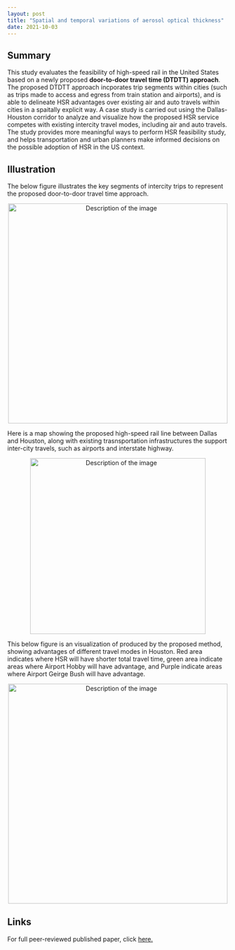 ```yaml
---
layout: post
title: "Spatial and temporal variations of aerosol optical thickness"
date: 2021-10-03
---
```


## Summary
This study evaluates the feasibility of high-speed rail in the United States based on a newly proposed **door-to-door travel time (DTDTT) approach**. The proposed DTDTT approach incporates trip segments within cities (such as trips made to access and egress from train station and airports), and is able to delineate HSR advantages over existing air and auto travels within cities in a spaitally explicit way.  A case study is carried out using the Dallas-Houston corridor to analyze and visualize how the proposed HSR service competes with existing intercity travel modes, including air and auto travels. The study provides more meaningful ways to perform HSR feasibility study, and helps transportation and urban planners make informed decisions on the possible adoption of HSR in the US context.   

## Illustration

The below figure illustrates the key segments of intercity trips to represent the proposed door-to-door travel time approach.

<div style="text-align:center">
  <img src="https://yun-zhao.github.io/Proj_File/HSR-1.jpg" alt="Description of the image" width="500">
</div>


Here is a map showing the proposed high-speed rail line between Dallas and Houston, along with existing trasnsportation infrastructures the support inter-city travels, such as airports and interstate highway.

<div style="text-align:center">
  <img src="https://yun-zhao.github.io/Proj_File/HSR-2.jpg" alt="Description of the image" width="400">
</div>

This below figure is an visualization of produced by the proposed method, showing advantages of different travel modes in Houston.  Red area indicates where HSR will have shorter total travel time, green area indicate areas where Airport Hobby will have advantage, and Purple indicate areas where Airport Geirge Bush will have advantage.   

<div style="text-align:center">
  <img src="https://yun-zhao.github.io/Proj_File/HRS-3.jpg" alt="Description of the image" width="500">
</div>


## Links

For full peer-reviewed published paper, click <a href="https://www.dropbox.com/scl/fi/zlhi1owh4o3pg8tjc6nkk/HSR.pdf?rlkey=0rxopmyxipvf4k9nfej6mjvjg&dl=0" target="_blank">here.</a>
